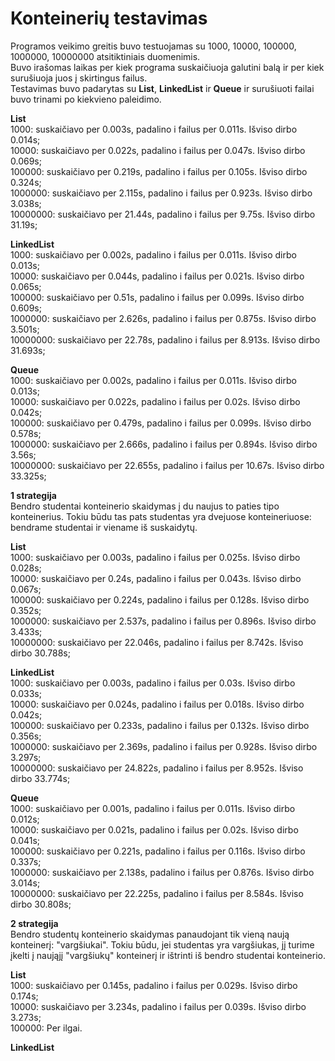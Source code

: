 # Konteinerių testavimas  
  
Programos veikimo greitis buvo testuojamas su 1000, 10000, 100000, 1000000, 10000000 atsitiktiniais duomenimis.  
Buvo irašomas laikas per kiek programa suskaičiuoja galutini balą ir per kiek surušiuoja juos į skirtingus failus.  
Testavimas buvo padarytas su **List<T>**, **LinkedList<T>** ir **Queue<T>** ir surušiuoti failai buvo trinami po kiekvieno paleidimo.
  
  
**List<T>**  
  1000: suskaičiavo per 0.003s, padalino i failus per 0.011s. Išviso dirbo 0.014s;  
  10000: suskaičiavo per 0.022s, padalino i failus per 0.047s. Išviso dirbo 0.069s;  
  100000: suskaičiavo per 0.219s, padalino i failus per 0.105s. Išviso dirbo 0.324s;  
  1000000: suskaičiavo per 2.115s, padalino i failus per 0.923s. Išviso dirbo 3.038s;  
  10000000: suskaičiavo per 21.44s, padalino i failus per 9.75s. Išviso dirbo 31.19s;  
  

**LinkedList<T>**  
  1000: suskaičiavo per 0.002s, padalino i failus per 0.011s. Išviso dirbo 0.013s;  
  10000: suskaičiavo per 0.044s, padalino i failus per 0.021s. Išviso dirbo 0.065s;  
  100000: suskaičiavo per 0.51s, padalino i failus per 0.099s. Išviso dirbo 0.609s;  
  1000000: suskaičiavo per 2.626s, padalino i failus per 0.875s. Išviso dirbo 3.501s;  
  10000000: suskaičiavo per 22.78s, padalino i failus per 8.913s. Išviso dirbo 31.693s; 
  
  
**Queue<T>**  
  1000: suskaičiavo per 0.002s, padalino i failus per 0.011s. Išviso dirbo 0.013s;  
  10000: suskaičiavo per 0.022s, padalino i failus per 0.02s. Išviso dirbo 0.042s;  
  100000: suskaičiavo per 0.479s, padalino i failus per 0.099s. Išviso dirbo 0.578s;  
  1000000: suskaičiavo per 2.666s, padalino i failus per 0.894s. Išviso dirbo 3.56s;  
  10000000: suskaičiavo per 22.655s, padalino i failus per 10.67s. Išviso dirbo 33.325s;
 
 
 **1 strategija**  
Bendro studentai konteinerio skaidymas į du naujus to paties tipo konteinerius. Tokiu būdu tas pats studentas yra dvejuose konteineriuose: bendrame studentai ir viename iš suskaidytų.  
  
 **List<T>**  
  1000: suskaičiavo per 0.003s, padalino i failus per 0.025s. Išviso dirbo 0.028s;  
  10000: suskaičiavo per 0.24s, padalino i failus per 0.043s. Išviso dirbo 0.067s;  
  100000: suskaičiavo per 0.224s, padalino i failus per 0.128s. Išviso dirbo 0.352s;  
  1000000: suskaičiavo per 2.537s, padalino i failus per 0.896s. Išviso dirbo 3.433s;  
  10000000: suskaičiavo per 22.046s, padalino i failus per 8.742s. Išviso dirbo 30.788s;  
  

**LinkedList<T>**  
  1000: suskaičiavo per 0.003s, padalino i failus per 0.03s. Išviso dirbo 0.033s;  
  10000: suskaičiavo per 0.024s, padalino i failus per 0.018s. Išviso dirbo 0.042s;  
  100000: suskaičiavo per 0.233s, padalino i failus per 0.132s. Išviso dirbo 0.356s;  
  1000000: suskaičiavo per 2.369s, padalino i failus per 0.928s. Išviso dirbo 3.297s;  
  10000000: suskaičiavo per 24.822s, padalino i failus per 8.952s. Išviso dirbo 33.774s; 
  
  
**Queue<T>**  
  1000: suskaičiavo per 0.001s, padalino i failus per 0.011s. Išviso dirbo 0.012s;  
  10000: suskaičiavo per 0.021s, padalino i failus per 0.02s. Išviso dirbo 0.041s;  
  100000: suskaičiavo per 0.221s, padalino i failus per 0.116s. Išviso dirbo 0.337s;  
  1000000: suskaičiavo per 2.138s, padalino i failus per 0.876s. Išviso dirbo 3.014s;  
  10000000: suskaičiavo per 22.225s, padalino i failus per 8.584s. Išviso dirbo 30.808s;
  
  
  **2 strategija**  
  Bendro studentų konteinerio skaidymas panaudojant tik vieną naują konteinerį: "vargšiukai". Tokiu būdu, jei studentas yra
vargšiukas, jį turime įkelti į naująjį "vargšiukų" konteinerį ir ištrinti iš bendro studentai konteinerio.


 **List<T>**  
  1000: suskaičiavo per 0.145s, padalino i failus per 0.029s. Išviso dirbo 0.174s;  
  10000: suskaičiavo per 3.234s, padalino i failus per 0.039s. Išviso dirbo 3.273s;  
  100000: Per ilgai.
  

**LinkedList<T>**  

